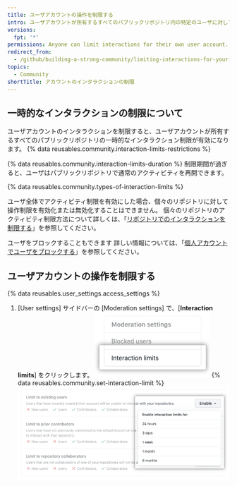 ```yaml
---
title: ユーザアカウントの操作を制限する
intro: ユーザアカウントが所有するすべてのパブリックリポジトリ内の特定のユーザに対して、一定期間アクティビティ制限を適用することができます。
versions:
  fpt: '*'
permissions: Anyone can limit interactions for their own user account.
redirect_from:
  - /github/building-a-strong-community/limiting-interactions-for-your-user-account
topics:
  - Community
shortTitle: アカウントのインタラクションの制限
---
```


## 一時的なインタラクションの制限について

ユーザアカウントのインタラクションを制限すると、ユーザアカウントが所有するすべてのパブリックリポジトリの一時的なインタラクション制限が有効になります。 {% data reusables.community.interaction-limits-restrictions %}

{% data reusables.community.interaction-limits-duration %} 制限期間が過ぎると、ユーザはパブリックリポジトリで通常のアクティビティを再開できます。

{% data reusables.community.types-of-interaction-limits %}

ユーザ全体でアクティビティ制限を有効にした場合、個々のリポジトリに対して操作制限を有効化または無効化することはできません。 個々のリポジトリのアクティビティ制限方法について詳しくは、「[リポジトリでのインタラクションを制限する](/communities/moderating-comments-and-conversations/limiting-interactions-in-your-repository)」を参照してください。

ユーザをブロックすることもできます 詳しい情報については、「[個人アカウントでユーザをブロックする](/communities/maintaining-your-safety-on-github/blocking-a-user-from-your-personal-account)」を参照してください。

## ユーザアカウントの操作を制限する

{% data reusables.user_settings.access_settings %}
1. [User settings] サイドバーの [Moderation settings] で、[**Interaction limits**] をクリックします。 ![[User settings] サイドバーの [Interaction limits] タブ](/assets/images/help/settings/settings-sidebar-interaction-limits.png)
{% data reusables.community.set-interaction-limit %}
  ![[Temporary interaction limits] のオプション](/assets/images/help/settings/user-account-temporary-interaction-limits-options.png)
